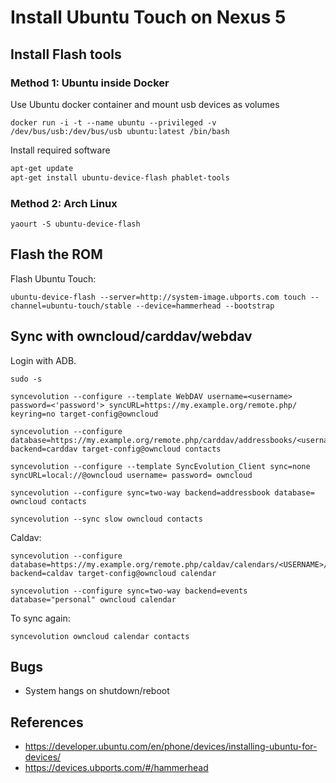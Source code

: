 # Install Ubuntu Touch on Nexus 5

## Install Flash tools

### Method 1: Ubuntu inside Docker

Use Ubuntu docker container and mount usb devices as volumes

`docker run -i -t --name ubuntu --privileged -v /dev/bus/usb:/dev/bus/usb ubuntu:latest /bin/bash`

Install required software

```bash
apt-get update
apt-get install ubuntu-device-flash phablet-tools
```


### Method 2: Arch Linux

`yaourt -S ubuntu-device-flash`


## Flash the ROM

Flash Ubuntu Touch:

```
ubuntu-device-flash --server=http://system-image.ubports.com touch --channel=ubuntu-touch/stable --device=hammerhead --bootstrap
```


## Sync with owncloud/carddav/webdav

Login with ADB.

```
sudo -s

syncevolution --configure --template WebDAV username=<username> password=<'password'> syncURL=https://my.example.org/remote.php/ keyring=no target-config@owncloud

syncevolution --configure database=https://my.example.org/remote.php/carddav/addressbooks/<username>/<addressbookname>/ backend=carddav target-config@owncloud contacts

syncevolution --configure --template SyncEvolution_Client sync=none syncURL=local://@owncloud username= password= owncloud

syncevolution --configure sync=two-way backend=addressbook database= owncloud contacts

syncevolution --sync slow owncloud contacts
```

Caldav:

```
syncevolution --configure database=https://my.example.org/remote.php/caldav/calendars/<USERNAME>/personal backend=caldav target-config@owncloud calendar

syncevolution --configure sync=two-way backend=events database="personal" owncloud calendar
```

To sync again:

`syncevolution owncloud calendar contacts`


## Bugs

- System hangs on shutdown/reboot



## References

- https://developer.ubuntu.com/en/phone/devices/installing-ubuntu-for-devices/
- https://devices.ubports.com/#/hammerhead

